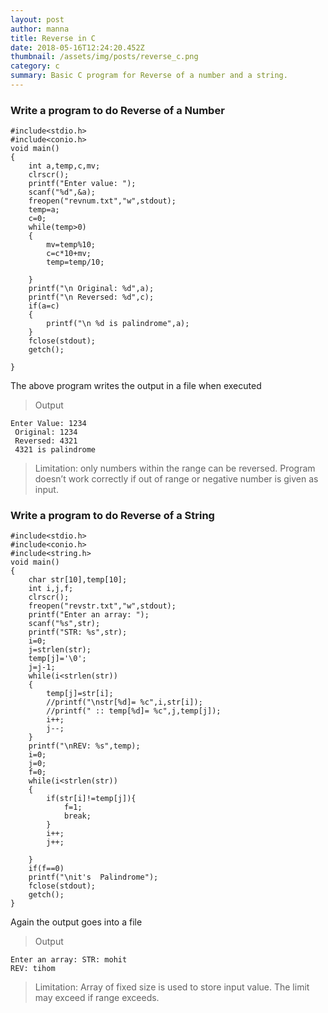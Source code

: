 ```yaml
---
layout: post
author: manna
title: Reverse in C
date: 2018-05-16T12:24:20.452Z
thumbnail: /assets/img/posts/reverse_c.png
category: c
summary: Basic C program for Reverse of a number and a string.
---
```


### Write a program to do Reverse of a Number

```
#include<stdio.h>
#include<conio.h>
void main()
{
	int a,temp,c,mv;
	clrscr();
	printf("Enter value: ");
	scanf("%d",&a);
	freopen("revnum.txt","w",stdout);
	temp=a;
	c=0;
	while(temp>0)
	{
		mv=temp%10;
		c=c*10+mv;
		temp=temp/10;

	}
	printf("\n Original: %d",a);
	printf("\n Reversed: %d",c);
	if(a=c)
	{
		printf("\n %d is palindrome",a);
	}
	fclose(stdout);
	getch();

}
```

The above program writes the output in a file when executed

> Output

```
Enter Value: 1234
 Original: 1234
 Reversed: 4321
 4321 is palindrome
```

> Limitation:
> only numbers within the range can be reversed. Program doesn’t work correctly if out of range or negative number is given as input.

### Write a program to do Reverse of a String

```
#include<stdio.h>
#include<conio.h>
#include<string.h>
void main()
{
	char str[10],temp[10];
	int i,j,f;
	clrscr();
	freopen("revstr.txt","w",stdout);
	printf("Enter an array: ");
	scanf("%s",str);
	printf("STR: %s",str);
	i=0;
	j=strlen(str);
	temp[j]='\0';
	j=j-1;
	while(i<strlen(str))
	{
		temp[j]=str[i];
		//printf("\nstr[%d]= %c",i,str[i]);
		//printf(" :: temp[%d]= %c",j,temp[j]);
		i++;
		j--;
	}
	printf("\nREV: %s",temp);
	i=0;
	j=0;
	f=0;
	while(i<strlen(str))
	{
		if(str[i]!=temp[j]){
			f=1;
			break;
		}
		i++;
		j++;

	}
	if(f==0)
	printf("\nit's  Palindrome");
	fclose(stdout);
	getch();
}
```

Again the output goes into a file

> Output

```
Enter an array: STR: mohit
REV: tihom
```

> Limitation:
> Array of fixed size is used to store input value. The limit may exceed if range exceeds.